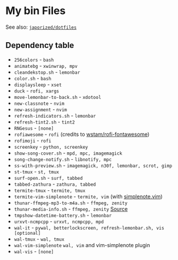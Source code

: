 # My bin Files

See also: [`japorized/dotfiles`](https://gitlab.com/japorized/dotfiles)

## Dependency table

* `256colors` - `bash`
* `animatebg` - `xwinwrap, mpv`
* `cleandekstop.sh` - `lemonbar`
* `color.sh` - `bash`
* `displaysleep` - `xset`
* `duck` - `rofi, xargs`
* `move-lemonbar-to-back.sh` - `xdotool`
* `new-classnote` - `nvim`
* `new-assignment` - `nvim `
* `refresh-indicators.sh` - `lemonbar`
* `refresh-tint2.sh` - `tint2`
* `RNGesus` - `[none]`
* `rofiawesome` - `rofi` (credits to [wstam/rofi-fontawesome](https://github.com/wstam88/rofi-fontawesome))
* `rofimoji` - `rofi`
* `screenkey` - `python, screenkey`
* `show-song-cover.sh` - `mpd, mpc, imagemagick`
* `song-change-notify.sh` - `libnotify, mpc`
* `ss-with-preview.sh` - `imagemagick, n30f, lemonbar, scrot, gimp`
* `st-tmux` - `st, tmux`
* `surf-open.sh` - `surf, tabbed`
* `tabbed-zathura` - `zathura, tabbed`
* `termite-tmux` - `termite, tmux`
* `termite-vim-simplenote` - `termite, vim` (with [simplenote.vim](https://github.com/mrtazz/simplenote.vim))
* `thunar-ffmpeg-mp3-to-m4a.sh` - `ffmpeg, zenity`
* `thunar-media-info.sh` - `ffmpeg, zenity` [Source](https://github.com/cytopia/thunar-custom-actions)
* `tmpshow-datetime-battery.sh` - `lemonbar`
* `urxvt-ncmpcpp` - `urxvt, ncmpcpp, mpd`
* `wal-it` - `pywal, betterlockscreen, refresh-lemonbar.sh, vis [optional]`
* `wal-tmux` - `wal, tmux`
* `wal-vim-simplenote` `wal, vim` and vim-simplenote plugin
* `wal-vis` - `[none]`
